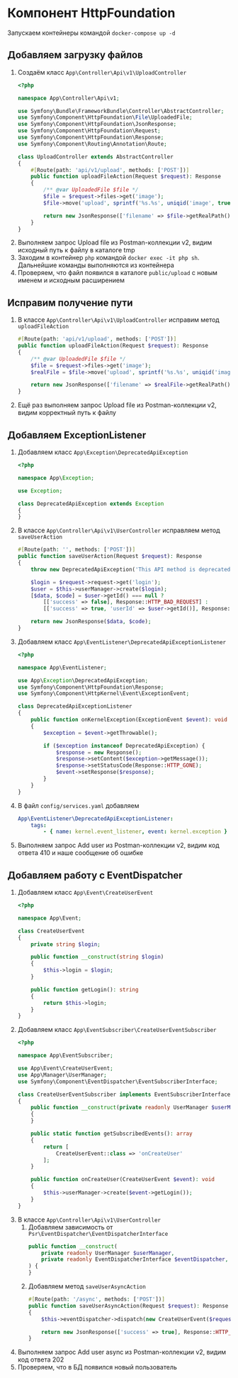 # Компонент HttpFoundation

Запускаем контейнеры командой `docker-compose up -d`

## Добавляем загрузку файлов

1. Создаём класс `App\Controller\Api\v1\UploadController`
    ```php
    <?php
    
    namespace App\Controller\Api\v1;
    
    use Symfony\Bundle\FrameworkBundle\Controller\AbstractController;
    use Symfony\Component\HttpFoundation\File\UploadedFile;
    use Symfony\Component\HttpFoundation\JsonResponse;
    use Symfony\Component\HttpFoundation\Request;
    use Symfony\Component\HttpFoundation\Response;
    use Symfony\Component\Routing\Annotation\Route;
    
    class UploadController extends AbstractController
    {
        #[Route(path: 'api/v1/upload', methods: ['POST'])]
        public function uploadFileAction(Request $request): Response
        {
            /** @var UploadedFile $file */
            $file = $request->files->get('image');
            $file->move('upload', sprintf('%s.%s', uniqid('image', true), $file->getClientOriginalExtension()));
    
            return new JsonResponse(['filename' => $file->getRealPath()]);
        }
    }
    ```
2. Выполняем запрос Upload file из Postman-коллекции v2, видим исходный путь к файлу в каталоге tmp
3. Заходим в контейнер `php` командой `docker exec -it php sh`. Дальнейшие команды выполняются из контейнера
4. Проверяем, что файл появился в каталоге `public/upload` с новым именем и исходным расширением

## Исправим получение пути

1. В классе `App\Controller\Api\v1\UploadController` исправим метод `uploadFileAction`
    ```php
    #[Route(path: 'api/v1/upload', methods: ['POST'])]
    public function uploadFileAction(Request $request): Response
    {
        /** @var UploadedFile $file */
        $file = $request->files->get('image');
        $realFile = $file->move('upload', sprintf('%s.%s', uniqid('image', true), $file->getClientOriginalExtension()));

        return new JsonResponse(['filename' => $realFile->getRealPath()]);
    }
    ```
2. Ещё раз выполняем запрос Upload file из Postman-коллекции v2, видим корректный путь к файлу

## Добавляем ExceptionListener

1. Добавляем класс `App\Exception\DeprecatedApiException`
    ```php
    <?php
    
    namespace App\Exception;
   
    use Exception;
    
    class DeprecatedApiException extends Exception
    {
    }
    ```
2. В классе `App\Controller\Api\v1\UserController` исправляем метод `saveUserAction`
    ```php
    #[Route(path: '', methods: ['POST'])]
    public function saveUserAction(Request $request): Response
    {
        throw new DeprecatedApiException('This API method is deprecated');

        $login = $request->request->get('login');
        $user = $this->userManager->create($login);
        [$data, $code] = $user->getId() === null ?
            [['success' => false], Response::HTTP_BAD_REQUEST] :
            [['success' => true, 'userId' => $user->getId()], Response::HTTP_OK];

        return new JsonResponse($data, $code);
    }
    ```
3. Добавляем класс `App\EventListener\DeprecatedApiExceptionListener`
    ```php
    <?php
    
    namespace App\EventListener;
    
    use App\Exception\DeprecatedApiException;
    use Symfony\Component\HttpFoundation\Response;
    use Symfony\Component\HttpKernel\Event\ExceptionEvent;
    
    class DeprecatedApiExceptionListener
    {
        public function onKernelException(ExceptionEvent $event): void
        {
            $exception = $event->getThrowable();
    
            if ($exception instanceof DeprecatedApiException) {
                $response = new Response();
                $response->setContent($exception->getMessage());
                $response->setStatusCode(Response::HTTP_GONE);
                $event->setResponse($response);
            }
        }
    }
    ```
4. В файл `config/services.yaml` добавляем
    ```yaml
    App\EventListener\DeprecatedApiExceptionListener:
        tags:
            - { name: kernel.event_listener, event: kernel.exception }
    ```
5. Выполняем запрос Add user из Postman-коллекции v2, видим код ответа 410 и наше сообщение об ошибке

## Добавляем работу с EventDispatcher

1. Добавляем класс `App\Event\CreateUserEvent`
    ```php
    <?php
    
    namespace App\Event;
    
    class CreateUserEvent
    {
        private string $login;
    
        public function __construct(string $login)
        {
            $this->login = $login;
        }
    
        public function getLogin(): string
        {
            return $this->login;
        }
    }
    ```
2. Добавляем класс `App\EventSubscriber\CreateUserEventSubscriber`
    ```php
    <?php
    
    namespace App\EventSubscriber;
    
    use App\Event\CreateUserEvent;
    use App\Manager\UserManager;
    use Symfony\Component\EventDispatcher\EventSubscriberInterface;
    
    class CreateUserEventSubscriber implements EventSubscriberInterface
    {
        public function __construct(private readonly UserManager $userManager)
        {
        }
    
        public static function getSubscribedEvents(): array
        {
            return [
                CreateUserEvent::class => 'onCreateUser'
            ];
        }
    
        public function onCreateUser(CreateUserEvent $event): void
        {
            $this->userManager->create($event->getLogin());
        }
    }
    ```
3. В классе `App\Controller\Api\v1\UserController`
    1. Добавляем зависимость от `Psr\EventDispatcher\EventDispatcherInterface`
        ```php
        public function __construct(
            private readonly UserManager $userManager,
            private readonly EventDispatcherInterface $eventDispatcher,
        ) {
        }
        ```
    2. Добавляем метод `saveUserAsyncAction`
        ```php
        #[Route(path: '/async', methods: ['POST'])]
        public function saveUserAsyncAction(Request $request): Response
        {
            $this->eventDispatcher->dispatch(new CreateUserEvent($request->request->get('login')));
   
            return new JsonResponse(['success' => true], Response::HTTP_ACCEPTED);
        }
        ```
4. Выполняем запрос Add user async из Postman-коллекции v2, видим код ответа 202
5. Проверяем, что в БД появился новый пользователь
